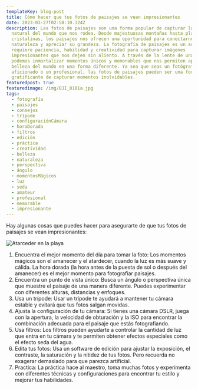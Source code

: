 ```yaml
---
templateKey: blog-post
title: Cómo hacer que tus fotos de paisajes se vean impresionantes
date: 2023-03-27T02:58:10.324Z
description: Las fotos de paisajes son una forma popular de capturar la belleza
  natural del mundo que nos rodea. Desde majestuosas montañas hasta playas
  cristalinas, los paisajes nos ofrecen una oportunidad para conectarnos con la
  naturaleza y apreciar su grandeza. La fotografía de paisajes es un arte que
  requiere paciencia, habilidad y creatividad para capturar imágenes
  impresionantes que nos dejen sin aliento. A través de la lente de una cámara,
  podemos inmortalizar momentos únicos y memorables que nos permiten apreciar la
  belleza del mundo en una forma diferente. Ya sea que seas un fotógrafo
  aficionado o un profesional, las fotos de paisajes pueden ser una forma
  gratificante de capturar momentos inolvidables.
featuredpost: true
featuredimage: /img/DJI_0101a.jpg
tags:
  - fotografía
  - paisajes
  - consejos
  - trípode
  - configuraciónCámara
  - horaDorada
  - filtros
  - edición
  - práctica
  - creatividad
  - belleza
  - naturaleza
  - perspectiva
  - ángulo
  - momentosMágicos
  - luz
  - seda
  - amateur
  - profesional
  - memorable
  - impresionante
---
```

Hay algunas cosas que puedes hacer para asegurarte de que tus fotos de paisajes se vean impresionantes:

![Atarceder en la playa](/img/_DSC1911.jpg "Puesta de sol")

1. Encuentra el mejor momento del día para tomar la foto: Los momentos mágicos son el amanecer y el atardecer, cuando la luz es más suave y cálida. La hora dorada (la hora antes de la puesta de sol o después del amanecer) es el mejor momento para fotografiar paisajes.
2. Encuentra un punto de vista único: Busca un ángulo o perspectiva única que muestre el paisaje de una manera diferente. Puedes experimentar con diferentes alturas, distancias y enfoques.
3. Usa un trípode: Usar un trípode te ayudará a mantener tu cámara estable y evitará que tus fotos salgan movidas.
4. Ajusta la configuración de tu cámara: Si tienes una cámara DSLR, juega con la apertura, la velocidad de obturación y la ISO para encontrar la combinación adecuada para el paisaje que estás fotografiando.
5. Usa filtros: Los filtros pueden ayudarte a controlar la cantidad de luz que entra en tu cámara y te permiten obtener efectos especiales como el efecto seda del agua.
6. Edita tus fotos: Usa un software de edición para ajustar la exposición, el contraste, la saturación y la nitidez de tus fotos. Pero recuerda no exagerar demasiado para que parezca artificial.
7. Practica: La práctica hace al maestro, toma muchas fotos y experimenta con diferentes técnicas y configuraciones para encontrar tu estilo y mejorar tus habilidades.